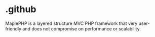 # .github
MaplePHP is a layered structure MVC PHP framework that very user-friendly and does not compromise on performance or scalability.

